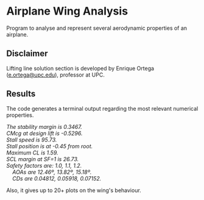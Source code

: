 # Airplane Wing Analysis
Program to analyse and represent several aerodynamic properties of an airplane.

## Disclaimer
Lifting line solution section is developed by Enrique Ortega (e.ortega@upc.edu), professor at UPC.

## Results
The code generates a terminal output regarding the most relevant numerical properties.

_The stability margin is 0.3467._<br>
_CMcg at design lift is -0.5296._<br>
_Stall speed is 95.73._<br>
_Stall position is at -0.45 from root._<br>
_Maximum CL is 1.59._<br>
_SCL margin at SF=1 is 26.73._<br>
_Safety factors are: 1.0, 1.1, 1.2._<br>
&nbsp;&nbsp;&nbsp;&nbsp;_AOAs are 12.46º, 13.82º, 15.18º._<br>
&nbsp;&nbsp;&nbsp;&nbsp;_CDs are 0.04812, 0.05918, 0.07152._

Also, it gives up to 20+ plots on the wing's behaviour.